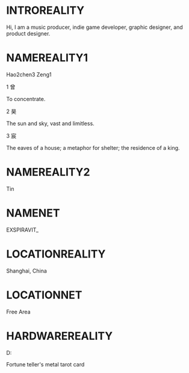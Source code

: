 # INTROREALITY
Hi, I am a music producer, indie game developer, graphic designer, and product designer.

# NAMEREALITY1

Hao2chen3 Zeng1

1 曾

To concentrate.

2 昊

The sun and sky, vast and limitless.

3 宸

The eaves of a house; a metaphor for shelter; the residence of a king.

# NAMEREALITY2
Tin

# NAMENET
EXSPIRAVIT_

# LOCATIONREALITY
Shanghai, China

# LOCATIONNET
Free Area

# HARDWAREREALITY

D:

Fortune teller's metal tarot card
